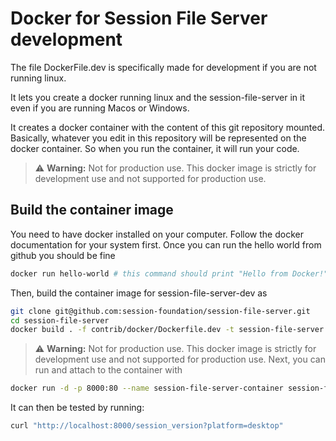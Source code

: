 # Docker for Session File Server development

The file DockerFile.dev is specifically made for development if you are not running linux.

It lets you create a docker running linux and the session-file-server in it even if you are running Macos or Windows.

It creates a docker container with the content of this git repository mounted.
Basically, whatever you edit in this repository will be represented on the docker container. So when you run the container, it will run your code.

> ⚠️ **Warning:** Not for production use. This docker image is strictly for development use and not supported for production use.

## Build the container image

You need to have docker installed on your computer. Follow the docker documentation for your system first.
Once you can run the hello world from github you should be fine

```bash
docker run hello-world # this command should print "Hello from Docker!"
```

Then, build the container image for session-file-server-dev as

```bash
git clone git@github.com:session-foundation/session-file-server.git
cd session-file-server
docker build . -f contrib/docker/Dockerfile.dev -t session-file-server
```

> ⚠️ **Warning:** Not for production use. This docker image is strictly for development use and not supported for production use.
Next, you can run and attach to the container with

```bash
docker run -d -p 8000:80 --name session-file-server-container session-file-server
```

It can then be tested by running:

```bash
curl "http://localhost:8000/session_version?platform=desktop"
```